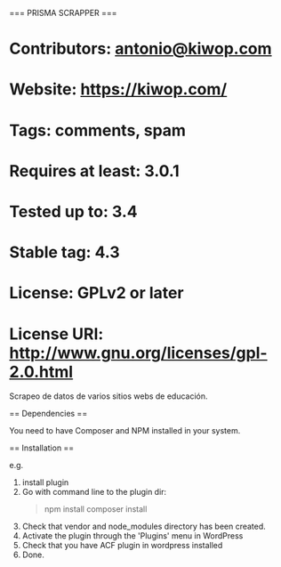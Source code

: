 === PRISMA SCRAPPER ===
# Contributors: antonio@kiwop.com
# Website: https://kiwop.com/
# Tags: comments, spam
# Requires at least: 3.0.1
# Tested up to: 3.4
# Stable tag: 4.3
# License: GPLv2 or later
# License URI: http://www.gnu.org/licenses/gpl-2.0.html

Scrapeo de datos de varios sitios webs de educación.

== Dependencies ==

You need to have Composer and NPM installed in your system.

== Installation ==

e.g.

1. install plugin
2. Go with command line to the plugin dir:
    > npm install
    > composer install
3. Check that vendor and node_modules directory has been created.
4. Activate the plugin through the 'Plugins' menu in WordPress
5. Check that you have ACF plugin in wordpress installed
6. Done.
